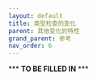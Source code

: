 ```yaml
---
layout: default
title: 类型检查的变化
parent: 其他变化的特性
grand_parent: 参考
nav_order: 6
---
```


*** **TO BE FILLED IN** ***
